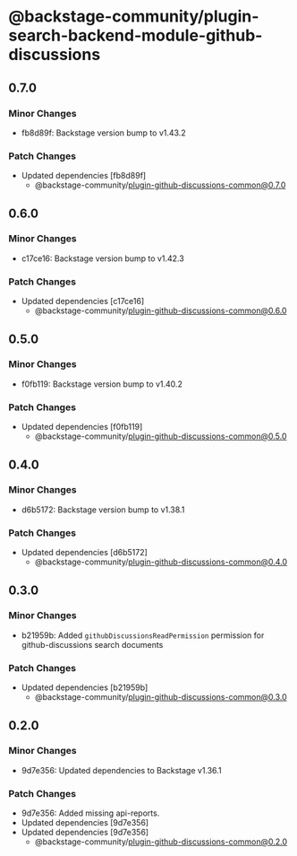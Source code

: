 # @backstage-community/plugin-search-backend-module-github-discussions

## 0.7.0

### Minor Changes

- fb8d89f: Backstage version bump to v1.43.2

### Patch Changes

- Updated dependencies [fb8d89f]
  - @backstage-community/plugin-github-discussions-common@0.7.0

## 0.6.0

### Minor Changes

- c17ce16: Backstage version bump to v1.42.3

### Patch Changes

- Updated dependencies [c17ce16]
  - @backstage-community/plugin-github-discussions-common@0.6.0

## 0.5.0

### Minor Changes

- f0fb119: Backstage version bump to v1.40.2

### Patch Changes

- Updated dependencies [f0fb119]
  - @backstage-community/plugin-github-discussions-common@0.5.0

## 0.4.0

### Minor Changes

- d6b5172: Backstage version bump to v1.38.1

### Patch Changes

- Updated dependencies [d6b5172]
  - @backstage-community/plugin-github-discussions-common@0.4.0

## 0.3.0

### Minor Changes

- b21959b: Added `githubDiscussionsReadPermission` permission for github-discussions search documents

### Patch Changes

- Updated dependencies [b21959b]
  - @backstage-community/plugin-github-discussions-common@0.3.0

## 0.2.0

### Minor Changes

- 9d7e356: Updated dependencies to Backstage v1.36.1

### Patch Changes

- 9d7e356: Added missing api-reports.
- Updated dependencies [9d7e356]
- Updated dependencies [9d7e356]
  - @backstage-community/plugin-github-discussions-common@0.2.0
